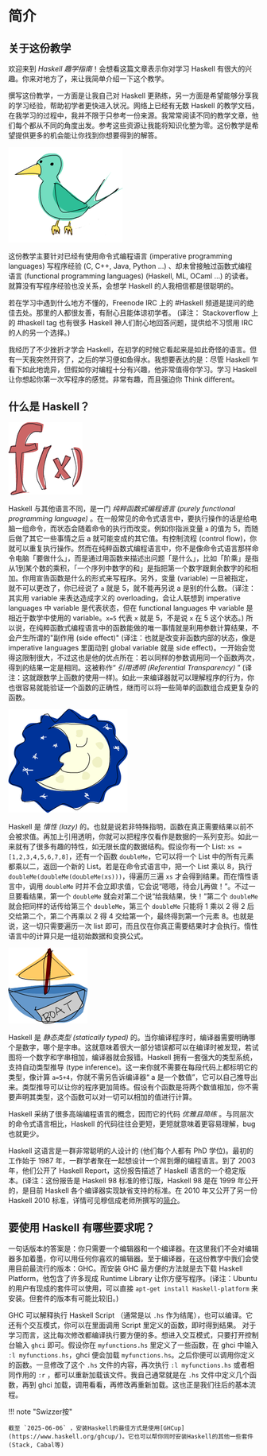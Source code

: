 # 简介

## 关于这份教学

欢迎来到 _Haskell 趣学指南_！会想看这篇文章表示你对学习 Haskell 有很大的兴趣。你来对地方了，来让我简单介绍一下这个教学。

撰写这份教学，一方面是让我自己对 Haskell 更熟练，另一方面是希望能够分享我的学习经验，帮助初学者更快进入状况。网络上已经有无数 Haskell 的教学文档，在我学习的过程中，我并不限于只参考一份来源。我常常阅读不同的教学文章，他们每个都从不同的角度出发。参考这些资源让我能将知识化整为零。这份教学是希望提供更多的机会能让你找到你想要得到的解答。

![](./bird.png)

这份教学主要针对已经有使用命令式编程语言 \(imperative programming languages\) 写程序经验 \(C, C++, Java, Python …\) 、却未曾接触过函数式编程语言 \(functional programming languages\) \(Haskell, ML, OCaml …\) 的读者。就算没有写程序经验也没关系，会想学 Haskell 的人我相信都是很聪明的。

若在学习中遇到什么地方不懂的，Freenode IRC 上的 \#Haskell 频道是提问的绝佳去处。那里的人都很友善，有耐心且能体谅初学者。 \(译注： Stackoverflow 上的 \#haskell tag 也有很多 Haskell 神人们耐心地回答问题，提供给不习惯用 IRC 的人的另一个选择。\)

我经历了不少挫折才学会 Haskell，在初学的时候它看起来是如此奇怪的语言。但有一天我突然开窍了，之后的学习便如鱼得水。我想要表达的是：尽管 Haskell 乍看下如此地诡异，但假如你对编程十分有兴趣，他非常值得你学习。学习 Haskell 让你想起你第一次写程序的感觉。非常有趣，而且强迫你 Think different。

## 什么是 Haskell？

![](./fx.png)

Haskell 与其他语言不同，是一门 _纯粹函数式编程语言 \(purely functional programming language\)_ 。在一般常见的命令式语言中，要执行操作的话是给电脑一组命令，而状态会随着命令的执行而改变。例如你指派变量 `a` 的值为 5，而随后做了其它一些事情之后 a 就可能变成的其它值。有控制流程 \(control flow\)，你就可以重复执行操作。然而在纯粹函数式编程语言中，你不是像命令式语言那样命令电脑「要做什么」，而是通过用函数来描述出问题「是什么」，比如「阶乘」是指从1到某个数的乘积，「一个序列中数字的和」是指把第一个数字跟剩余数字的和相加。你用宣告函数是什么的形式来写程序。另外，变量 \(variable\) 一旦被指定，就不可以更改了，你已经说了 `a` 就是 5，就不能再另说 a 是别的什么数。（译注：其实用 variable 来表达造成字义的 overloading，会让人联想到 imperative languages 中 variable 是代表状态，但在 functional languages 中 variable 是相近于数学中使用的 variable。`x=5` 代表 `x` 就是 5，不是说 `x` 在 5 这个状态。\) 所以说，在纯粹函数式编程语言中的函数能做的唯一事情就是利用参数计算结果，不会产生所谓的"副作用 \(side effect\)" \(译注：也就是改变非函数内部的状态，像是 imperative languages 里面动到 global variable 就是 side effect\)。一开始会觉得这限制很大，不过这也是他的优点所在：若以同样的参数调用同一个函数两次，得到的结果一定是相同。这被称作“ _引用透明 \(Referential Transparency\)_ ” \(译注：这就跟数学上函数的使用一样\)。如此一来编译器就可以理解程序的行为，你也很容易就能验证一个函数的正确性，继而可以将一些简单的函数组合成更复杂的函数。

![](./lazy.png)

Haskell 是 _惰性 \(lazy\)_ 的。也就是说若非特殊指明，函数在真正需要结果以前不会被求值。再加上引用透明，你就可以把程序仅看作是数据的一系列变形。如此一来就有了很多有趣的特性，如无限长度的数据结构。假设你有一个 List: `xs = [1,2,3,4,5,6,7,8]`，还有一个函数 `doubleMe`，它可以将一个 List 中的所有元素都乘以二，返回一个新的 List。若是在命令式语言中，把一个 List 乘以 8，执行 `doubleMe(doubleMe(doubleMe(xs)))`，得遍历三遍 `xs` 才会得到结果。而在惰性语言中，调用 `doubleMe` 时并不会立即求值，它会说“嗯嗯，待会儿再做！”。不过一旦要看结果，第一个 `doubleMe` 就会对第二个说“给我结果，快！”第二个 `doubleMe` 就会把同样的话传给第三个 `doubleMe`，第三个 `doubleMe` 只能将 1 乘以 2 得 2 后交给第二个，第二个再乘以 2 得 4 交给第一个，最终得到第一个元素 8。也就是说，这一切只需要遍历一次 list 即可，而且仅在你真正需要结果时才会执行。惰性语言中的计算只是一组初始数据和变换公式。

![](./boat.png)

Haskell 是 _静态类型 \(statically typed\)_ 的。当你编译程序时，编译器需要明确哪个是数字，哪个是字串。这就意味着很大一部分错误都可以在编译时被发现，若试图将一个数字和字串相加，编译器就会报错。Haskell 拥有一套强大的类型系统，支持自动类型推导 \(type inference\)。这一来你就不需要在每段代码上都标明它的类型，像计算 `a=5+4`，你就不需另告诉编译器“ a 是一个数值”，它可以自己推导出来。类型推导可以让你的程序更加简练。假设有个函数是将两个数值相加，你不需要声明其类型，这个函数可以对一切可以相加的值进行计算。

Haskell 采纳了很多高端编程语言的概念，因而它的代码 _优雅且简练_ 。与同层次的命令式语言相比，Haskell 的代码往往会更短，更短就意味着更容易理解，bug 也就更少。

Haskell 这语言是一群非常聪明的人设计的 \(他们每个人都有 PhD 学位\)。最初的工作始于 1987 年，一群学者聚在一起想设计一个屌到爆的编程语言。到了 2003 年，他们公开了 Haskell Report，这份报告描述了 Haskell 语言的一个稳定版本。\(译注：这份报告是 Haskell 98 标准的修订版，Haskell 98 是在 1999 年公开的，是目前 Haskell 各个编译器实现缺省支持的标准。在 2010 年又公开了另一份 Haskell 2010 标准，详情可见穆信成老师所撰写的[简介](http://www.iis.sinica.edu.tw/~scm/ncs/2010/07/haskell-2010-report/)。

## 要使用 Haskell 有哪些要求呢？

一句话版本的答案是：你只需要一个编辑器和一个编译器。在这里我们不会对编辑器多加着墨，你可以用任何你喜欢的编辑器。至于编译器，在这份教学中我们会使用目前最流行的版本：GHC。而安装 GHC 最方便的方法就是去下载 Haskell Platform，他包含了许多现成 Runtime Library 让你方便写程序。\(译注：Ubuntu 的用户有现成的套件可以使用，可以直接 `apt-get install Haskell-platform` 来安装。但套件的版本有可能比较旧。\)

GHC 可以解释执行 Haskell Script （通常是以 `.hs` 作为结尾），也可以编译。它还有个交互模式，你可以在里面调用 Script 里定义的函数，即时得到结果。 对于学习而言，这比每次修改都编译执行要方便的多。想进入交互模式，只要打开控制台输入 `ghci` 即可。假设你在 `myfunctions.hs` 里定义了一些函数，在 ghci 中输入 `:l myfunctions.hs`，ghci 便会加载 `myfunctions.hs`。之后你便可以调用你定义的函数。一旦修改了这个 `.hs` 文件的内容，再次执行 `:l myfunctions.hs` 或者相同作用的 `:r` ，都可以重新加载该文件。我自己通常就是在 `.hs` 文件中定义几个函数，再到 ghci 加载，调用看看，再修改再重新加载。这也正是我们往后的基本流程。

!!! note "Swizzer按"

    截至 `2025-06-06` ，安装Haskell的最佳方式是使用[GHCup](https://www.haskell.org/ghcup/)。它也可以帮你同时安装Haskell的其他一些套件(Stack, Cabal等)

